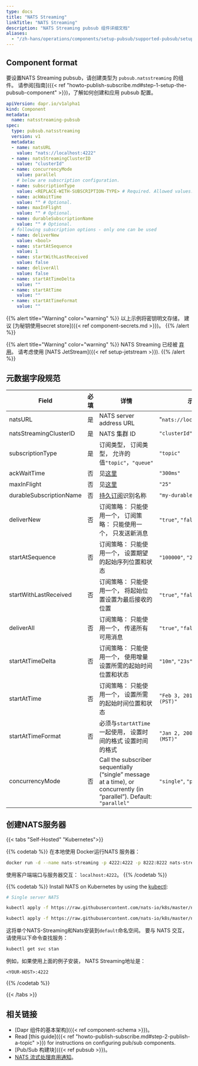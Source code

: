 ```yaml
---
type: docs
title: "NATS Streaming"
linkTitle: "NATS Streaming"
description: "NATS Streaming pubsub 组件详细文档"
aliases:
  - "/zh-hans/operations/components/setup-pubsub/supported-pubsub/setup-nats-streaming/"
---
```


## Component format
要设置NATS Streaming pubsub，请创建类型为 `pubsub.natsstreaming` 的组件。 请参阅[指南]({{< ref "howto-publish-subscribe.md#step-1-setup-the-pubsub-component" >}})，了解如何创建和应用 pubsub 配置。

```yaml
apiVersion: dapr.io/v1alpha1
kind: Component
metadata:
  name: natsstreaming-pubsub
spec:
  type: pubsub.natsstreaming
  version: v1
  metadata:
  - name: natsURL
    value: "nats://localhost:4222"
  - name: natsStreamingClusterID
    value: "clusterId"
  - name: concurrencyMode
    value: parallel
    # below are subscription configuration.
  - name: subscriptionType
    value: <REPLACE-WITH-SUBSCRIPTION-TYPE> # Required. Allowed values: topic, queue.
  - name: ackWaitTime
    value: "" # Optional.
  - name: maxInFlight
    value: "" # Optional.
  - name: durableSubscriptionName
    value: "" # Optional.
  # following subscription options - only one can be used
  - name: deliverNew
    value: <bool>
  - name: startAtSequence
    value: 1
  - name: startWithLastReceived
    value: false
  - name: deliverAll
    value: false
  - name: startAtTimeDelta
    value: ""
  - name: startAtTime
    value: ""
  - name: startAtTimeFormat
    value: ""
```

{{% alert title="Warning" color="warning" %}}
以上示例将密钥明文存储， 建议 [为秘钥使用secret store]({{< ref component-secrets.md >}})。
{{% /alert %}}

{{% alert title="Warning" color="warning" %}}
NATS Streaming 已经被 [弃用](https://github.com/nats-io/nats-streaming-server/#warning--deprecation-notice-warning)。 请考虑使用 [NATS JetStream]({{< ref setup-jetstream >}}).
{{% /alert %}}

## 元数据字段规范

| Field                   | 必填 | 详情                                                                                                                    | 示例                              |
| ----------------------- |:--:| --------------------------------------------------------------------------------------------------------------------- | ------------------------------- |
| natsURL                 | 是  | NATS server address URL                                                                                               | "`nats://localhost:4222`"       |
| natsStreamingClusterID  | 是  | NATS 集群 ID                                                                                                            | `"clusterId"`                   |
| subscriptionType        | 是  | 订阅类型， 订阅类型， 允许的值`"topic"`，`"queue"`                                                                                   | `"topic"`                       |
| ackWaitTime             | 否  | 见[这里](https://docs.nats.io/developing-with-nats-streaming/acks#acknowledgements)                                      | `"300ms"`                       |
| maxInFlight             | 否  | 见[这里](https://docs.nats.io/developing-with-nats-streaming/acks#acknowledgements)                                      | `"25"`                          |
| durableSubscriptionName | 否  | [持久订阅](https://docs.nats.io/developing-with-nats-streaming/durables)识别名称                                              | `"my-durable"`                  |
| deliverNew              | 否  | 订阅策略： 只能使用一个， 订阅策略： 只能使用一个， 只发送新消息                                                                                    | `"true"`, `"false"`             |
| startAtSequence         | 否  | 订阅策略： 只能使用一个， 设置期望的起始序列位置和状态                                                                                          | `"100000"`, `"230420"`          |
| startWithLastReceived   | 否  | 订阅策略： 只能使用一个， 将起始位置设置为最后接收的位置                                                                                         | `"true"`, `"false"`             |
| deliverAll              | 否  | 订阅策略： 只能使用一个， 传递所有可用消息                                                                                                | `"true"`, `"false"`             |
| startAtTimeDelta        | 否  | 订阅策略： 只能使用一个， 使用增量设置所需的起始时间位置和状态                                                                                      | `"10m"`, `"23s"`                |
| startAtTime             | 否  | 订阅策略： 只能使用一个， 设置所需的起始时间位置和状态                                                                                          | `"Feb 3, 2013 at 7:54pm (PST)"` |
| startAtTimeFormat       | 否  | 必须与`startAtTime`一起使用， 设置时间的格式 设置时间的格式                                                                                 | `"Jan 2, 2006 at 3:04pm (MST)"` |
| concurrencyMode         | 否  | Call the subscriber sequentially (“single” message at a time), or concurrently (in “parallel”). Default: `"parallel"` | `"single"`, `"parallel"`        |

## 创建NATS服务器

{{< tabs "Self-Hosted" "Kubernetes">}}

{{% codetab %}}
在本地使用 Docker运行NATS 服务器：

```bash
docker run -d --name nats-streaming -p 4222:4222 -p 8222:8222 nats-streaming
```

使用客户端端口与服务器交互： `localhost:4222`。
{{% /codetab %}}

{{% codetab %}}
Install NATS on Kubernetes by using the [kubectl](https://docs.nats.io/running-a-nats-service/introduction/running/nats-kubernetes/):

```bash
# Single server NATS

kubectl apply -f https://raw.githubusercontent.com/nats-io/k8s/master/nats-server/single-server-nats.yml

kubectl apply -f https://raw.githubusercontent.com/nats-io/k8s/master/nats-streaming-server/single-server-stan.yml
```

这将单个NATS-Streaming和Nats安装到`default`命名空间。 要与 NATS 交互，请使用以下命令查找服务：

```bash
kubectl get svc stan
```

例如，如果使用上面的例子安装， NATS Streaming地址是：

`<YOUR-HOST>:4222`

{{% /codetab %}}

{{< /tabs >}}

## 相关链接

- [Dapr 组件的基本架构]({{< ref component-schema >}})。
- Read [this guide]({{< ref "howto-publish-subscribe.md#step-2-publish-a-topic" >}}) for instructions on configuring pub/sub components.
- [Pub/Sub 构建块]({{< ref pubsub >}})。
- [NATS 流式处理弃用通知](https://github.com/nats-io/nats-streaming-server/#warning--deprecation-notice-warning)。
